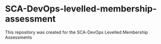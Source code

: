 # SCA-DevOps-levelled-membership-assessment
This repository was created for the SCA-DevOps Levelled Membership Assessments
